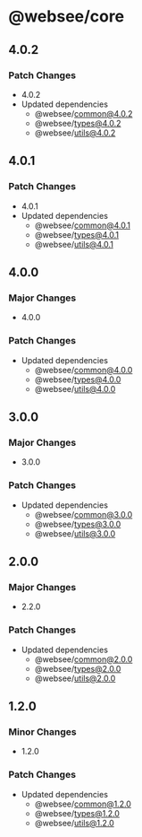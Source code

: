 # @websee/core

## 4.0.2

### Patch Changes

- 4.0.2
- Updated dependencies
  - @websee/common@4.0.2
  - @websee/types@4.0.2
  - @websee/utils@4.0.2

## 4.0.1

### Patch Changes

- 4.0.1
- Updated dependencies
  - @websee/common@4.0.1
  - @websee/types@4.0.1
  - @websee/utils@4.0.1

## 4.0.0

### Major Changes

- 4.0.0

### Patch Changes

- Updated dependencies
  - @websee/common@4.0.0
  - @websee/types@4.0.0
  - @websee/utils@4.0.0

## 3.0.0

### Major Changes

- 3.0.0

### Patch Changes

- Updated dependencies
  - @websee/common@3.0.0
  - @websee/types@3.0.0
  - @websee/utils@3.0.0

## 2.0.0

### Major Changes

- 2.2.0

### Patch Changes

- Updated dependencies
  - @websee/common@2.0.0
  - @websee/types@2.0.0
  - @websee/utils@2.0.0

## 1.2.0

### Minor Changes

- 1.2.0

### Patch Changes

- Updated dependencies
  - @websee/common@1.2.0
  - @websee/types@1.2.0
  - @websee/utils@1.2.0
